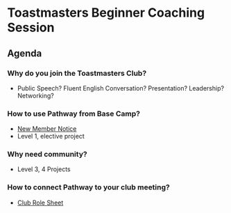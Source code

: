 # Toastmasters Beginner Coaching Session

## Agenda

### Why do you join the Toastmasters Club?
 - Public Speech? Fluent English Conversation? Presentation? Leadership? Networking?
  
### How to use Pathway from Base Camp?
 - [New Member Notice](https://github.com/seock04/Uncertainty-Handler/blob/master/Toastmasters/ClubCoach/Membership%20Coaching%20Notice.md)
 - Level 1, elective project

### Why need community?
 - Level 3, 4 Projects
  
### How to connect Pathway to your club meeting?
- [Club Role Sheet](https://docs.google.com/spreadsheets/d/1FsGoJLKcl3qgdAgEKS4iLc0T7Ga26okirgq8yZAJzIc/htmlview#)
